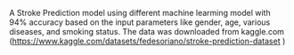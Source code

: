 A Stroke Prediction model using different machine learming model with 94% accuracy based on the input parameters like gender, age, various diseases, and smoking status. The data was downloaded from kaggle.com (https://www.kaggle.com/datasets/fedesoriano/stroke-prediction-dataset )
